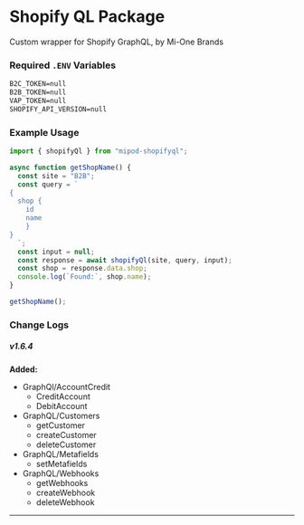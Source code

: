 # Shopify QL Package

Custom wrapper for Shopify GraphQL, by Mi-One Brands

### Required `.ENV` Variables

```txt
B2C_TOKEN=null
B2B_TOKEN=null
VAP_TOKEN=null
SHOPIFY_API_VERSION=null
```

### Example Usage

```js
import { shopifyQl } from "mipod-shopifyql";

async function getShopName() {
  const site = "B2B";
  const query = `
{
  shop {
    id
    name
    }
}
  `;
  const input = null;
  const response = await shopifyQl(site, query, input);
  const shop = response.data.shop;
  console.log(`Found:`, shop.name);
}

getShopName();
```

### Change Logs

##### v1.6.4

**Added:**

- GraphQl/AccountCredit
  - CreditAccount
  - DebitAccount
- GraphQL/Customers
  - getCustomer
  - createCustomer
  - deleteCustomer
- GraphQL/Metafields
  - setMetafields
- GraphQL/Webhooks
  - getWebhooks
  - createWebhook
  - deleteWebhook

---
